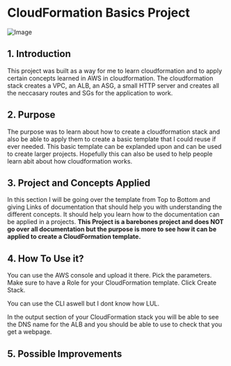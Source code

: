 # CloudFormation Basics Project
![Image]([https://xebialabs.com/wp-content/uploads/files/tool-chest/cloudformation.jpg](https://xebialabs.com/wp-content/uploads/files/tool-chest/cloudformation.jpg))
## 1. Introduction
This project was built as a way for me to learn cloudformation and to apply certain concepts learned in AWS in cloudformation. The cloudformation stack creates a VPC, an ALB, an ASG, a small HTTP server and creates all the neccasary routes and SGs for the application to work. 

## 2. Purpose
The purpose was to learn about how to create a cloudformation stack and also be able to apply them to create a basic template that I could reuse if ever needed. This basic template can be explanded upon and can be used to create larger projects. Hopefully this can also be used to help people learn abit about how cloudformation works.

## 3. Project and Concepts Applied 
In this section I will be going over the template from Top to Bottom and giving Links of documentation that should help you with understanding the different concepts. It should help you learn how to the documentation can be applied in a projects. **This Project is a barebones project and does NOT go over all documentation but the purpose is more to see how it can be applied to create a CloudFormation template.**

## 4. How To Use it?
You can use the AWS console and upload it there. Pick the parameters. Make sure to have a Role for your CloudFormation template. Click Create Stack. 

You can use the CLI aswell but I dont know how LUL.

In the output section of your CloudFormation stack you will be able to see the DNS name for the ALB and you should be able to use to check that you get a webpage.
## 5. Possible Improvements
